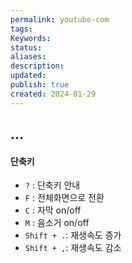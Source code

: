 ```yaml
---
permalink: youtube-com
tags: 
Keywords: 
status: 
aliases: 
description: 
updated: 
publish: true
created: 2024-01-29
---
```



## ...

#### 단축키
- `?` : 단축키 안내
- `F` : 전체화면으로 전환
- `C` : 자막 on/off
- `M` : 음소거 on/off
- `Shift + .`: 재생속도 증가
- `Shift + ,`: 재생속도 감소